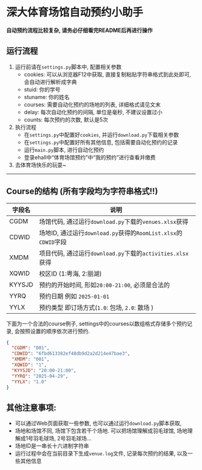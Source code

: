 # 深大体育场馆自动预约小助手

**自动预约流程比较复杂, 请务必仔细看完README后再进行操作**

## 运行流程

1. 运行前请在`settings.py`脚本中, 配置相关参数
    - cookies: 可以从浏览器F12中获取, 直接复制粘贴字符串格式到此处即可, 会自动进行解析成字典
    - stuid: 你的学号
    - stuname: 你的姓名
    - courses: 需要自动化预约的场地的列表, 详细格式请见文末
    - delay: 每次自动化预约的间隔, 单位是毫秒, 不建议设置过小
    - counts: 每次预约的次数, 默认是5次
2. 执行流程
    - 在`settings.py`中配置好`cookies`, 并运行`download.py`下载相关参数
    - 在`settings.py`中配置好所有其他信息, 包括需要自动化预约的记录
    - 运行`main.py`脚本, 进行自动化预约
    - 登录ehall中“体育场馆预约”中“我的预约”进行查看并缴费
3. 去体育场快乐的玩耍~
---

## Course的结构 (所有字段均为字符串格式!!)

| 字段名    | 说明                                                  |
|--------|-----------------------------------------------------|
| CGDM   | 场馆代码, 通过运行`download.py`下载的`venues.xlsx`获得           |
| CDWID  | 场地ID, 通过运行`download.py`获得的`RoomList.xlsx`的`CDWID`字段 |
| XMDM   | 项目代码, 通过运行`download.py`下载的`activities.xlsx`获得       |
| XQWID  | 校区ID (1:粤海, 2:丽湖)                                   |
| KYYSJD | 预约的开始时间, 形如`20:00-21:00`, 必须是合法的                    |
| YYRQ   | 预约日期 例如 `2025-01-01`                                |
| YYLX   | 预约类型 即订场方式(`1.0`: 包场, `2.0`: 散场 )                   |

下面为一个合法的course例子, settings中的courses以数组格式存储多个预约记录, 会按照设置的顺序依次进行预约.
```json
{
  "CGDM": "001",
  "CDWID": "6fbd613382ef48db9d2a2d214e47bae3",
  "XMDM": "001",
  "XQWID": "1",
  "KYYSJD": "20:00-21:00",
  "YYRQ": "2025-04-29",
  "YYLX": "1.0"
}
```

## 其他注意事项:

- 可以通过Web页面获取一些参数, 也可以通过运行`download.py`脚本获取,
- 场地和场馆不同, 场馆下包含若干个场地. 可以把场馆理解成羽毛球馆, 场地理解成1号羽毛球场, 2号羽毛球场...
- 场地ID是一串长十六进制字符串
- 运行过程中会在当前目录下生成`venue.log`文件, 记录每次预约的结果, 以及一些其他信息


